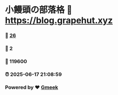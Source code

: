 # 小饅頭の部落格 :link: https://blog.grapehut.xyz 
### :page_facing_up: [26](https://blog.grapehut.xyz/tag.html) 
### :speech_balloon: 2 
### :hibiscus: 119600 
### :alarm_clock: 2025-06-17 21:08:59 
### Powered by :heart: [Gmeek](https://github.com/Meekdai/Gmeek)
